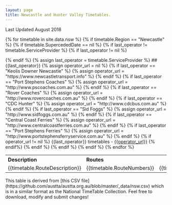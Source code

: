 ```yaml
---
layout: page
title: Newcastle and Hunter Valley Timetables.
---
```

Last Updated August 2018

{% for timetable in site.data.nsw %}
{% if timetable.Region == "Newcastle" %}
{% if timetable.SupercededDate == nil %}
{% if last_operator != timetable.ServiceProvider %}
{% if last_operator != nil %}
</tbody>
</table>
{% endif %}
{% assign last_operator = timetable.ServiceProvider %}
## {{last_operator}}
{% assign operator_url = nil %}
{% if last_operator == "Keolis Downer Newcastle" %}
{% assign operator_url = "https://www.newcastletransport.info" %}
{% endif %}
{% if last_operator == "Port Stephens Coaches" %}
{% assign operator_url = "http://www.pscoaches.com.au" %}
{% endif %}
{% if last_operator == "Rover Coaches" %}
{% assign operator_url = "http://www.rovercoaches.com.au" %}
{% endif %}
{% if last_operator == "CDC Hunter" %}
{% assign operator_url = "http://www.cdcbus.com.au" %}
{% endif %}
{% if last_operator == "Sid Foggs" %}
{% assign operator_url = "http://www.sidfoggs.com.au" %}
{% endif %}
{% if last_operator == "Central Coast Ferries" %}
{% assign operator_url = "http://www.centralcoastferries.com.au" %}
{% endif %}
{% if last_operator == "Port Stephens Ferries" %}
{% assign operator_url = "http://www.portstephensferryservice.com.au" %}
{% endif %}
{% if operator_url != nil %}
{{last_operator}} timetables - <a href="{{operator_url}}">{{operator_url}}</a>
{% endif%}
<table>
<tbody>
<tr>
<th style="text-align:left">Description</th>
<th style="text-align:left">Routes</th>
<th>Effective</th>
<th>Distribution List</th>
</tr>
{% endif %}
<tr>
<td style="text-align:left">{{timetable.RouteDescription}}</td>
<td style="text-align:left">{{timetable.RouteNumbers}}</td>
<td>{{timetable.EffectiveDates}}</td>
<td style="text-align:center">{{timetable.DistributionList}}</td>
</tr>
{% endif %}
{% endif %}
{% endfor %}
</tbody>
</table>
This table is derived from [this CSV file](https://github.com/austta/austta.org.au/blob/master/_data/nsw.csv) which is in a similar format as the National TimeTable Collection. Feel free to download, modify and submit changes!
